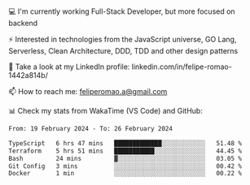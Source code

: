 💻 I'm currently working Full-Stack Developer, but more focused on backend

⚡ Interested in technologies from the JavaScript universe, GO Lang, Serverless, Clean Architecture, DDD, TDD and other design patterns

👥 Take a look at my LinkedIn profile: linkedin.com/in/felipe-romao-1442a814b/

📫 How to reach me: feliperomao.a@gmail.com

📊 Check my stats from WakaTime (VS Code) and GitHub:

<!--START_SECTION:waka-->

```txt
From: 19 February 2024 - To: 26 February 2024

TypeScript   6 hrs 47 mins   █████████████░░░░░░░░░░░░   51.48 %
Terraform    5 hrs 51 mins   ███████████░░░░░░░░░░░░░░   44.45 %
Bash         24 mins         ▓░░░░░░░░░░░░░░░░░░░░░░░░   03.05 %
Git Config   3 mins          ░░░░░░░░░░░░░░░░░░░░░░░░░   00.42 %
Docker       1 min           ░░░░░░░░░░░░░░░░░░░░░░░░░   00.22 %
```

<!--END_SECTION:waka-->
